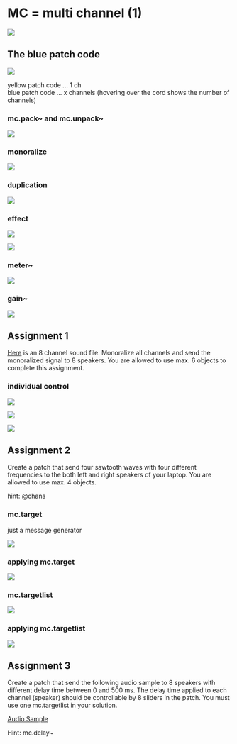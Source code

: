 # MC = multi channel (1)

![](k1/png/mcobjs.png)

## The blue patch code

![](K1/png/sfplay.png)

yellow patch code ... 1 ch  
blue patch code ... x channels (hovering over the cord shows the number of channels)

### mc.pack~ and mc.unpack~
 
![](K1/png/pack_unpack.png)

### monoralize

![](K1/png/monoralize.png)

### duplication

![](K1/png/duplication.png)
 
### effect
 
![](K1/png/lores.png)
 
![](K1/png/all_channels.png)

### meter~ 

![](K1/png/meter~.png)
 
### gain~

![](K1/png/gain.png)

## Assignment 1

[Here](senita-8ch.wav) is an 8 channel sound file. Monoralize all channels and send the monoralized signal to 8 speakers. You are allowed to use max. 6 objects to complete this assignment.

### individual control

![](K1/png/global.png)

![](K1/png/attribute.png)

![](K1/png/individual_dynamic.png)


## Assignment 2

Create a patch that send four sawtooth waves with four different frequencies to the both left and right speakers of your laptop. You are allowed to use max. 4 objects.

hint: @chans

### mc.target

just a message generator

![](K1/png/target.png)


### applying mc.target 

![](K1/png/target_applied.png)

### mc.targetlist

![](K1/png/targetlist_applied.png)

### applying mc.targetlist
![](K1/png/targetlist.png)

## Assignment 3

Create a patch that send the following audio sample to 8 speakers with different delay time between 0 and 500 ms. The delay time applied to each channel (speaker) should be controllable by 8 sliders in the patch. You must use one mc.targetlist in your solution.

[Audio Sample](eight.wav)

Hint: mc.delay~

